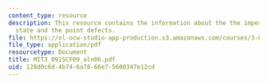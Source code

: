 ```yaml
---
content_type: resource
description: This resource contains the information about the the imperfect solid
  state and the point defects.
file: https://ol-ocw-studio-app-production.s3.amazonaws.com/courses/3-091sc-introduction-to-solid-state-chemistry-fall-2010/128d0c6d4b746a7866e75600347e12cd_MIT3_091SCF09_aln06.pdf
file_type: application/pdf
resourcetype: Document
title: MIT3_091SCF09_aln06.pdf
uid: 128d0c6d-4b74-6a78-66e7-5600347e12cd
---
```


